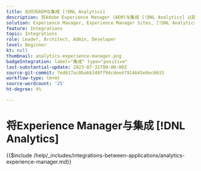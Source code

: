 ```yaml
---
title: 如何将AEM与集成 [!DNL Analytics]
description: 将Adobe Experience Manager (AEM)与集成 [!DNL Analytics] 以跟踪和分析用户在您网站上的行为。
solution: Experience Manager, Experience Manager Sites, [!DNL Analytics]
feature: Integrations
topic: Integrations
role: Leader, Architect, Admin, Developer
level: Beginner
kt: null
thumbnail: analytics-experience-manager.png
badgeIntegration: label="集成" type="positive"
last-substantial-update: 2023-07-31T00:00:00Z
source-git-commit: 7ed617ac0ba6b340ff94cdee47914645e0ec6615
workflow-type: tm+mt
source-wordcount: '25'
ht-degree: 4%

---
```



# 将Experience Manager与集成 [!DNL Analytics]

{{$include /help/_includes/integrations-between-applications/analytics-experience-manager.md}}
